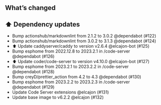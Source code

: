 ## What’s changed
## ⬆️ Dependency updates

- Bump actionshub/markdownlint from 2.1.2 to 3.0.2 @dependabot (#122)
- Bump actionshub/markdownlint from 3.0.2 to 3.1.3 @dependabot (#124)
- ⬆️ Update caddyserver/caddy to version v2.6.4 @elcajon-bot (#125)
- Bump esphome from 2022.12.8 to 2023.2.1 in /code-server @dependabot (#126)
- ⬆️ Update coder/code-server to version v4.10.0 @elcajon-bot (#127)
- Bump esphome from 2023.2.1 to 2023.2.2 in /code-server @dependabot (#128)
- Bump creyD/prettier_action from 4.2 to 4.3 @dependabot (#130)
- Bump esphome from 2023.2.2 to 2023.2.3 in /code-server @dependabot (#129)
- Update Code Server extensions @elcajon (#131)
- Update base image to v6.2.2 @elcajon (#132)
